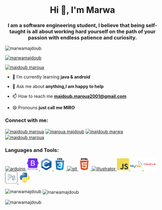 <h1 align="center">Hi 👋, I'm Marwa</h1>
<h3 align="center">I am a software engineering student, I believe that being self-taught is all about working hard yourself on the path of your passion with endless patience and curiosity.</h3>

<p align="left"> <img src="https://komarev.com/ghpvc/?username=marwamajdoub&label=Profile%20views&color=0e75b6&style=flat" alt="marwamajdoub" /> </p>

<p align="left"> <a href="https://github.com/ryo-ma/github-profile-trophy"><img src="https://github-profile-trophy.vercel.app/?username=marwamajdoub" alt="marwamajdoub" /></a> </p>

<p align="left"> <a href="https://twitter.com/majdoub maroua" target="blank"><img src="https://img.shields.io/twitter/follow/majdoub maroua?logo=twitter&style=for-the-badge" alt="majdoub maroua" /></a> </p>

- 🌱 I’m currently learning **java & android**

- 💬 Ask me about **anything,I am happy to help**

- 📫 How to reach me **majdoub.maroua2001@gmail.com**

- 😄 Pronouns **just call me MIRO**

<h3 align="left">Connect with me:</h3>
<p align="left">
<a href="https://twitter.com/majdoub maroua" target="blank"><img align="center" src="https://raw.githubusercontent.com/rahuldkjain/github-profile-readme-generator/master/src/images/icons/Social/twitter.svg" alt="majdoub maroua" height="30" width="40" /></a>
<a href="https://linkedin.com/in/maroua majdoub" target="blank"><img align="center" src="https://raw.githubusercontent.com/rahuldkjain/github-profile-readme-generator/master/src/images/icons/Social/linked-in-alt.svg" alt="maroua majdoub" height="30" width="40" /></a>
<a href="https://fb.com/majdoub marwa" target="blank"><img align="center" src="https://raw.githubusercontent.com/rahuldkjain/github-profile-readme-generator/master/src/images/icons/Social/facebook.svg" alt="majdoub marwa" height="30" width="40" /></a>
<a href="https://instagram.com/majdoub maroua" target="blank"><img align="center" src="https://raw.githubusercontent.com/rahuldkjain/github-profile-readme-generator/master/src/images/icons/Social/instagram.svg" alt="majdoub maroua" height="30" width="40" /></a>
</p>

<h3 align="left">Languages and Tools:</h3>
<p align="left"> <a href="https://www.arduino.cc/" target="_blank" rel="noreferrer"> <img src="https://cdn.worldvectorlogo.com/logos/arduino-1.svg" alt="arduino" width="40" height="40"/> </a> <a href="https://getbootstrap.com" target="_blank" rel="noreferrer"> <img src="https://raw.githubusercontent.com/devicons/devicon/master/icons/bootstrap/bootstrap-plain-wordmark.svg" alt="bootstrap" width="40" height="40"/> </a> <a href="https://www.cprogramming.com/" target="_blank" rel="noreferrer"> <img src="https://raw.githubusercontent.com/devicons/devicon/master/icons/c/c-original.svg" alt="c" width="40" height="40"/> </a> <a href="https://www.w3schools.com/css/" target="_blank" rel="noreferrer"> <img src="https://raw.githubusercontent.com/devicons/devicon/master/icons/css3/css3-original-wordmark.svg" alt="css3" width="40" height="40"/> </a> <a href="https://git-scm.com/" target="_blank" rel="noreferrer"> <img src="https://www.vectorlogo.zone/logos/git-scm/git-scm-icon.svg" alt="git" width="40" height="40"/> </a> <a href="https://www.w3.org/html/" target="_blank" rel="noreferrer"> <img src="https://raw.githubusercontent.com/devicons/devicon/master/icons/html5/html5-original-wordmark.svg" alt="html5" width="40" height="40"/> </a> <a href="https://www.adobe.com/in/products/illustrator.html" target="_blank" rel="noreferrer"> <img src="https://www.vectorlogo.zone/logos/adobe_illustrator/adobe_illustrator-icon.svg" alt="illustrator" width="40" height="40"/> </a> <a href="https://developer.mozilla.org/en-US/docs/Web/JavaScript" target="_blank" rel="noreferrer"> <img src="https://raw.githubusercontent.com/devicons/devicon/master/icons/javascript/javascript-original.svg" alt="javascript" width="40" height="40"/> </a> <a href="https://www.mysql.com/" target="_blank" rel="noreferrer"> <img src="https://raw.githubusercontent.com/devicons/devicon/master/icons/mysql/mysql-original-wordmark.svg" alt="mysql" width="40" height="40"/> </a> <a href="https://www.oracle.com/" target="_blank" rel="noreferrer"> <img src="https://raw.githubusercontent.com/devicons/devicon/master/icons/oracle/oracle-original.svg" alt="oracle" width="40" height="40"/> </a> <a href="https://www.photoshop.com/en" target="_blank" rel="noreferrer"> <img src="https://raw.githubusercontent.com/devicons/devicon/master/icons/photoshop/photoshop-line.svg" alt="photoshop" width="40" height="40"/> </a> <a href="https://www.python.org" target="_blank" rel="noreferrer"> <img src="https://raw.githubusercontent.com/devicons/devicon/master/icons/python/python-original.svg" alt="python" width="40" height="40"/> </a> </p>

<p><img align="left" src="https://github-readme-stats.vercel.app/api/top-langs?username=marwamajdoub&show_icons=true&locale=en&layout=compact" alt="marwamajdoub" /></p>

<p>&nbsp;<img align="center" src="https://github-readme-stats.vercel.app/api?username=marwamajdoub&show_icons=true&locale=en" alt="marwamajdoub" /></p>

<p><img align="center" src="https://github-readme-streak-stats.herokuapp.com/?user=marwamajdoub&" alt="marwamajdoub" /></p>
